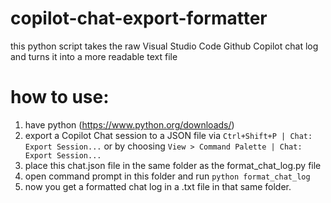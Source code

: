 # copilot-chat-export-formatter
this python script takes the raw Visual Studio Code Github Copilot chat log and turns it into a more readable text file

# how to use:
1. have python (https://www.python.org/downloads/)
2. export a Copilot Chat session to a JSON file via `Ctrl+Shift+P | Chat: Export Session...` or by choosing `View > Command Palette | Chat: Export Session...`
3. place this chat.json file in the same folder as the format_chat_log.py file
4. open command prompt in this folder and run `python format_chat_log`
5. now you get a formatted chat log in a .txt file in that same folder.
